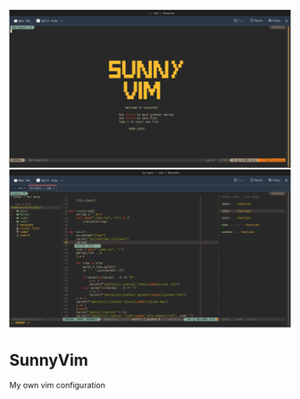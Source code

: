 ![SunnyVim without arguments](img/1.png)
![SunnyVim working with python](img/2.png)

# SunnyVim
My own vim configuration
